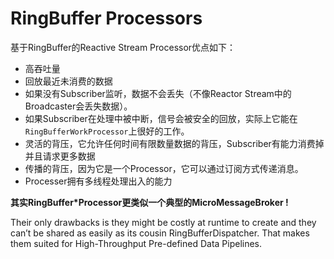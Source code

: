 # RingBuffer Processors

基于RingBuffer的Reactive Stream Processor优点如下：

* 高吞吐量
* 回放最近未消费的数据
 * 如果没有Subscriber监听，数据不会丢失（不像Reactor Stream中的Broadcaster会丢失数据）。
 * 如果Subscriber在处理中被中断，信号会被安全的回放，实际上它能在`RingBufferWorkProcessor`上很好的工作。
* 灵活的背压，它允许任何时间有限数量数据的背压，Subscriber有能力消费掉并且请求更多数据
* 传播的背压，因为它是一个Processor，它可以通过订阅方式传递消息。
* Processer拥有多线程处理出入的能力

**其实RingBuffer*Processor更类似一个典型的MicroMessageBroker !**

Their only drawbacks is they might be costly at runtime to create and they can’t be shared as easily as its cousin RingBufferDispatcher. That makes them suited for High-Throughput Pre-defined Data Pipelines.

